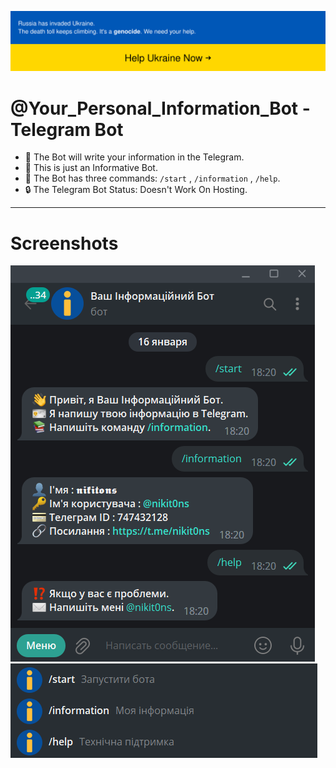 [![Stand With Ukraine](https://raw.githubusercontent.com/vshymanskyy/StandWithUkraine/main/banner2-direct.svg)](https://stand-with-ukraine.pp.ua/)

# @Your_Personal_Information_Bot - Telegram Bot

- :pencil: The Bot will write your information in the Telegram.
- :pushpin: This is just an Informative Bot.
- :open_file_folder: The Bot has three commands: `/start` , `/information` , `/help`.
- :lock: The Telegram Bot Status: Doesn't Work On Hosting.

---

# Screenshots
 
 ![Your_Personal_Information_Bot_Start](https://github.com/nikit0ns/Your_Personal_Information_Bot/blob/master/Screenshots/Your_Personal_Information_Bot_Start.png)
 ![Your_Personal_Information_Bot_Commands](https://github.com/nikit0ns/Your_Personal_Information_Bot/blob/master/Screenshots/Your_Personal_Information_Bot_Commands.png)

